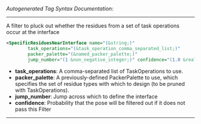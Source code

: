 <!-- THIS IS AN AUTOGENERATED FILE: Don't edit it directly, instead change the schema definition in the code itself. -->

_Autogenerated Tag Syntax Documentation:_

---
A filter to pluck out whether the residues from a set of task operations occur at the interface

```xml
<SpecificResiduesNearInterface name="(&string;)"
        task_operations="(&task_operation_comma_separated_list;)"
        packer_palette="(&named_packer_palette;)"
        jump_number="(1 &non_negative_integer;)" confidence="(1.0 &real;)" />
```

-   **task_operations**: A comma-separated list of TaskOperations to use.
-   **packer_palette**: A previously-defined PackerPalette to use, which specifies the set of residue types with which to design (to be pruned with TaskOperations).
-   **jump_number**: Jump across which to define the interface
-   **confidence**: Probability that the pose will be filtered out if it does not pass this Filter

---
